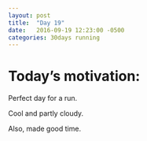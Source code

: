 ```yaml
---
layout: post
title:  "Day 19"
date:   2016-09-19 12:23:00 -0500
categories: 30days running
---
```

# Today’s motivation:

Perfect day for a run. 

Cool and partly cloudy.

Also, made good time.

<amp-img width="600" height="450" alt="Day 19 - Snapped a screenshot at 5km" layout="responsive" src="{{ site.baseurl }}/img/day19.jpg "></amp-img>